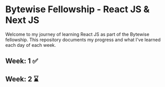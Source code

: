# Bytewise Fellowship - React JS & Next JS

Welcome to my journey of learning React JS as part of the Bytewise fellowship. This repository documents my progress and what I've learned each day of each week.

## Week: 1 ✅
## Week: 2 ⌛


